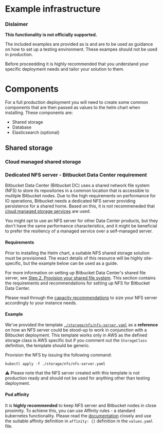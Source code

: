 # Example infrastructure

### Dislaimer

**This functionality is not officially supported.**

The included examples are provided as is and are to be used as guidance on how to set up a testing environment. These exampes should not be used in production. 

Before proceedding it is highly recommended that you understand your specific deployment needs and tailor your solution to them.

# Components

For a full production deployment you will need to create some common components that are then passed as values to the helm chart when installing. These components are:

* Shared storage
* Database
* Elasticsearch (optional)

## Shared storage

### Cloud managed shared storage

### Dedicated NFS server - Bitbucket Data Center requirement

Bitbucket Data Center (Bitbucket DC) uses a shared network file system (NFS) to store its repositories in a common location that is accessible to multiple Bitbucket nodes. Due to the high requirements on performance for IO operations, Bitbucket needs a dedicated NFS server providing persistence for a shared home. Based on this, it is not recommeneded that [cloud managed storage services](https://confluence.atlassian.com/bitbucketserver/supported-platforms-776640981.html#Supportedplatforms-cloudplatformsCloudPlatforms) are used.

You might opt to use an NFS server for other Data Center products, but they don't have the same performance characteristics, and it might be beneficial to prefer the resiliency of a managed service over a self-managed server.
 
#### Requirements

Prior to installing the Helm chart, a suitable NFS shared storage solution must be provisioned. The exact details of this resource will be highly site-specific, but the example below can be used as a guide.

For more information on setting up Bitbucket Data Center's shared file server, see 
[Step 2. Provision your shared file system](https://confluence.atlassian.com/bitbucketserver/install-bitbucket-data-center-872139817.html#InstallBitbucketDataCenter-nfs). This section contains the requirements and recommendations for setting up NFS for Bitbucket Data Center.

Please read through the 
[capacity recommendations](https://confluence.atlassian.com/bitbucketserver/recommendations-for-running-bitbucket-in-aws-776640282.html) to size your NFS server accordingly to your instance needs.

#### Example

We've provided the template [`./storage/nfs/nfs-server.yaml`](./storage/nfs/nfs-server.yaml) as a **reference** on how an NFS server could be stood-up to work in conjunction with a Bitbucket deployment. This template works only in AWS as the defined storage class is AWS specific but if you comment out the `StorageClass` definition, the template should be generic.

Provision the NFS by issuing the following command:
```shell
kubectl apply -f ./storage/nfs/nfs-server.yaml
```

:warning: Please note that the NFS server created with this template is not production ready and should not be used for anything other than testing deployment.


#### Pod affinity

It is **highly recommended** to keep NFS server and Bitbucket nodes in close proximity. To achieve this, you can use Affinity rules -
a standard kubernetes functionality. Please read the [documentation](https://kubernetes.io/docs/concepts/scheduling-eviction/assign-pod-node/#affinity-and-anti-affinity)
closely and use the suitable affinity definition in `affinity: {}` definition in the `values.yaml` file.
